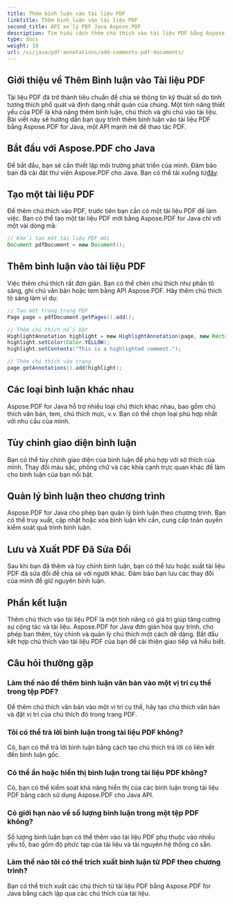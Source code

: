 ```yaml
---
title: Thêm bình luận vào tài liệu PDF
linktitle: Thêm bình luận vào tài liệu PDF
second_title: API xử lý PDF Java Aspose.PDF
description: Tìm hiểu cách thêm chú thích vào tài liệu PDF bằng Aspose.PDF cho Java - Hướng dẫn từng bước có ví dụ về mã.
type: docs
weight: 10
url: /vi/java/pdf-annotations/add-comments-pdf-documents/
---
```


## Giới thiệu về Thêm Bình luận vào Tài liệu PDF

Tài liệu PDF đã trở thành tiêu chuẩn để chia sẻ thông tin kỹ thuật số do tính tương thích phổ quát và định dạng nhất quán của chúng. Một tính năng thiết yếu của PDF là khả năng thêm bình luận, chú thích và ghi chú vào tài liệu. Bài viết này sẽ hướng dẫn bạn quy trình thêm bình luận vào tài liệu PDF bằng Aspose.PDF for Java, một API mạnh mẽ để thao tác PDF.

## Bắt đầu với Aspose.PDF cho Java

Để bắt đầu, bạn sẽ cần thiết lập môi trường phát triển của mình. Đảm bảo bạn đã cài đặt thư viện Aspose.PDF cho Java. Bạn có thể tải xuống từ[đây](https://releases.aspose.com/pdf/java/).

## Tạo một tài liệu PDF

Để thêm chú thích vào PDF, trước tiên bạn cần có một tài liệu PDF để làm việc. Bạn có thể tạo một tài liệu PDF mới bằng Aspose.PDF for Java chỉ với một vài dòng mã:

```java
// Khởi tạo một tài liệu PDF mới
Document pdfDocument = new Document();
```

## Thêm bình luận vào tài liệu PDF

Việc thêm chú thích rất đơn giản. Bạn có thể chèn chú thích như phần tô sáng, ghi chú văn bản hoặc tem bằng API Aspose.PDF. Hãy thêm chú thích tô sáng làm ví dụ:

```java
// Tạo một trang trong PDF
Page page = pdfDocument.getPages().add();

// Thêm chú thích nổi bật
HighlightAnnotation highlight = new HighlightAnnotation(page, new Rectangle(100, 100, 200, 200));
highlight.setColor(Color.YELLOW);
highlight.setContents("This is a highlighted comment.");

// Thêm chú thích vào trang
page.getAnnotations().add(highlight);
```

## Các loại bình luận khác nhau

Aspose.PDF for Java hỗ trợ nhiều loại chú thích khác nhau, bao gồm chú thích văn bản, tem, chú thích mực, v.v. Bạn có thể chọn loại phù hợp nhất với nhu cầu của mình.

## Tùy chỉnh giao diện bình luận

Bạn có thể tùy chỉnh giao diện của bình luận để phù hợp với sở thích của mình. Thay đổi màu sắc, phông chữ và các khía cạnh trực quan khác để làm cho bình luận của bạn nổi bật.

## Quản lý bình luận theo chương trình

Aspose.PDF for Java cho phép bạn quản lý bình luận theo chương trình. Bạn có thể truy xuất, cập nhật hoặc xóa bình luận khi cần, cung cấp toàn quyền kiểm soát quá trình bình luận.

## Lưu và Xuất PDF Đã Sửa Đổi

Sau khi bạn đã thêm và tùy chỉnh bình luận, bạn có thể lưu hoặc xuất tài liệu PDF đã sửa đổi để chia sẻ với người khác. Đảm bảo bạn lưu các thay đổi của mình để giữ nguyên bình luận.

## Phần kết luận

Thêm chú thích vào tài liệu PDF là một tính năng có giá trị giúp tăng cường sự cộng tác và tài liệu. Aspose.PDF for Java đơn giản hóa quy trình, cho phép bạn thêm, tùy chỉnh và quản lý chú thích một cách dễ dàng. Bắt đầu kết hợp chú thích vào tài liệu PDF của bạn để cải thiện giao tiếp và hiểu biết.

## Câu hỏi thường gặp

### Làm thế nào để thêm bình luận văn bản vào một vị trí cụ thể trong tệp PDF?

Để thêm chú thích văn bản vào một vị trí cụ thể, hãy tạo chú thích văn bản và đặt vị trí của chú thích đó trong trang PDF.

### Tôi có thể trả lời bình luận trong tài liệu PDF không?

Có, bạn có thể trả lời bình luận bằng cách tạo chú thích trả lời có liên kết đến bình luận gốc.

### Có thể ẩn hoặc hiển thị bình luận trong tài liệu PDF không?

Có, bạn có thể kiểm soát khả năng hiển thị của các bình luận trong tài liệu PDF bằng cách sử dụng Aspose.PDF cho Java API.

### Có giới hạn nào về số lượng bình luận trong một tệp PDF không?

Số lượng bình luận bạn có thể thêm vào tài liệu PDF phụ thuộc vào nhiều yếu tố, bao gồm độ phức tạp của tài liệu và tài nguyên hệ thống có sẵn.

### Làm thế nào tôi có thể trích xuất bình luận từ PDF theo chương trình?

Bạn có thể trích xuất các chú thích từ tài liệu PDF bằng Aspose.PDF for Java bằng cách lặp qua các chú thích của tài liệu.